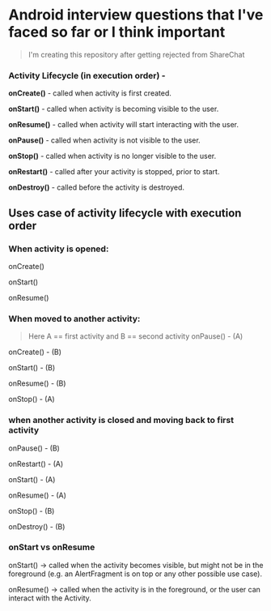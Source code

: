 # Android interview questions that I've faced so far or I think important

 > I'm creating this repository after getting rejected from ShareChat


### Activity Lifecycle (in execution order) -

**onCreate()** -	called when activity is first created.

**onStart()** -	called when activity is becoming visible to the user.

**onResume()** -	called when activity will start interacting with the user.

**onPause()** -	called when activity is not visible to the user.

**onStop()** -	called when activity is no longer visible to the user.

**onRestart()** -	called after your activity is stopped, prior to start.

**onDestroy()** -	called before the activity is destroyed.


## Uses case of activity lifecycle with execution order

### When activity is opened:
onCreate()

onStart()

onResume()


### When moved to another activity:
> Here A == first activity and B == second activity
onPause() - (A)

onCreate() - (B)

onStart() - (B)

onResume() - (B)

onStop() - (A)

### when another activity is closed and moving back to first activity
onPause() - (B)

onRestart() - (A)

onStart() - (A)

onResume() - (A)

onStop() - (B)

onDestroy() - (B)

### onStart vs onResume
onStart() -> called when the activity becomes visible, but might not be in the foreground (e.g. an AlertFragment is on top or any other possible use case).

onResume() -> called when the activity is in the foreground, or the user can interact with the Activity.

